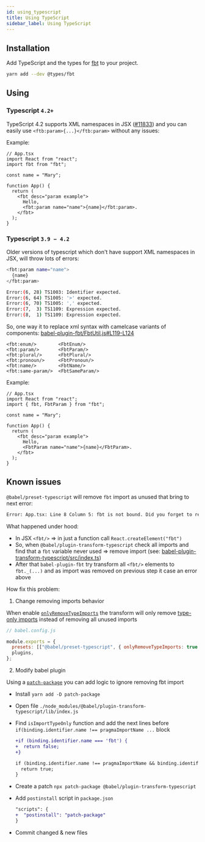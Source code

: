 ```yaml
---
id: using_typescript
title: Using TypeScript
sidebar_label: Using TypeScript
---
```


## Installation

Add TypeScript and the types for [fbt](https://www.npmjs.com/package/@types/fbt) to your project.

```bash
yarn add --dev @types/fbt
```

## Using

### Typescript `4.2+`

TypeScript 4.2 supports XML namespaces in JSX ([#11833](https://github.com/microsoft/TypeScript/issues/11833)) and you can easily use `<ftb:param>{...}</ftb:param>` without any issues:

Example:

```tsx
// App.tsx
import React from "react";
import fbt from "fbt";

const name = "Mary";

function App() {
  return (
    <fbt desc="param example">
      Hello,
      <fbt:param name="name">{name}</fbt:param>.
    </fbt>
  );
}
```

### Typescript `3.9 − 4.2`

Older versions of typescript which don't have support XML namespaces in JSX, will throw lots of errors:

```bash
<fbt:param name="name">
  {name}
</fbt:param>

Error:(6, 28) TS1003: Identifier expected.
Error:(6, 64) TS1005: '>' expected.
Error:(6, 70) TS1005: ',' expected.
Error:(7,  3) TS1109: Expression expected.
Error:(8,  1) TS1109: Expression expected.
```

So, one way it to replace xml syntax with camelcase variants of components: [babel-plugin-fbt/FbtUtil.js#L119-L124](https://github.com/facebook/fbt/blob/ec2a5ee7c471dee9030e04897fd4c51a15b29c07/packages/babel-plugin-fbt/src/FbtUtil.js#L119-L124)

```tsx
<fbt:enum/>        <FbtEnum/>
<fbt:param/>       <FbtParam/>
<fbt:plural/>      <FbtPlural/>
<fbt:pronoun/>     <FbtPronoun/>
<fbt:name/>        <FbtName/>
<fbt:same-param/>  <FbtSameParam/>
```

Example:

```tsx
// App.tsx
import React from "react";
import { fbt, FbtParam } from "fbt";

const name = "Mary";

function App() {
  return (
    <fbt desc="param example">
      Hello,
      <FbtParam name="name">{name}</FbtParam>.
    </fbt>
  );
}
```

## Known issues

`@babel/preset-typescript` will remove `fbt` import as unused that bring to next error:

```bash
Error: App.tsx: Line 8 Column 5: fbt is not bound. Did you forget to require('fbt')?
```

What happened under hood:

- In JSX `<fbt/>` => in just a function call `React.createElement("fbt")`
- So, when `@babel/plugin-transform-typescript` check all imports and find that a `fbt` variable never used => remove import (see: [babel-plugin-transform-typescript/src/index.ts](https://github.com/babel/babel/blob/0ca601a86f9c3bf041bf6897d61324ddcc9553aa/packages/babel-plugin-transform-typescript/src/index.ts#L256-L269))
- After that `babel-plugin-fbt` try transform all `<fbt/>` elements to `fbt._(...)` and as import was removed on previous step it case an error above

How fix this problem:

1. Change removing imports behavior

When enable [`onlyRemoveTypeImports`](https://babeljs.io/docs/en/babel-preset-typescript#onlyremovetypeimports) the transform will only remove [type-only imports](https://www.typescriptlang.org/docs/handbook/release-notes/typescript-3-8.html#type-only-imports-exports) instead of removing all unused imports

```js
// babel.config.js

module.exports = {
  presets: [["@babel/preset-typescript", { onlyRemoveTypeImports: true }]],
  plugins,
};
```

2. Modify babel plugin

Using a [`patch-package`](https://www.npmjs.com/package/patch-package) you can add logic to ignore removing fbt import

- Install `yarn add -D patch-package`
- Open file `./node_modules/@babel/plugin-transform-typescript/lib/index.js`
- Find `isImportTypeOnly` function and add the next lines before `if(binding.identifier.name !== pragmaImportName ...` block

  ```diff
  +if (binding.identifier.name === 'fbt') {
  +  return false;
  +}

  if (binding.identifier.name !== pragmaImportName && binding.identifier.name !== pragmaFragImportName) {
    return true;
  }
  ```

- Create a patch `npx patch-package @babel/plugin-transform-typescript`
- Add `postinstall` script in `package.json`
  ```diff
  "scripts": {
  +  "postinstall": "patch-package"
  }
  ```
- Commit changed & new files

